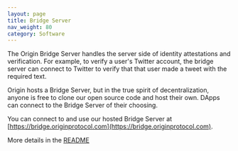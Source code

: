 ```yaml
---
layout: page
title: Bridge Server
nav_weight: 80
category: Software
---
```


The Origin Bridge Server handles the server side of identity attestations and verification. For example, to verify a user's Twitter account, the bridge server can connect to Twitter to verify that that user made a tweet with the required text.

Origin hosts a Bridge Server, but in the true spirit of decentralization, anyone is free to clone our open source code and host their own. DApps can connect to the Bridge Server of their choosing.

You can connect to and use our hosted Bridge Server at [https://bridge.originprotocol.com](https://bridge.originprotocol.com).

More details in the [README](https://github.com/OriginProtocol/origin/tree/master/infra/bridge)

